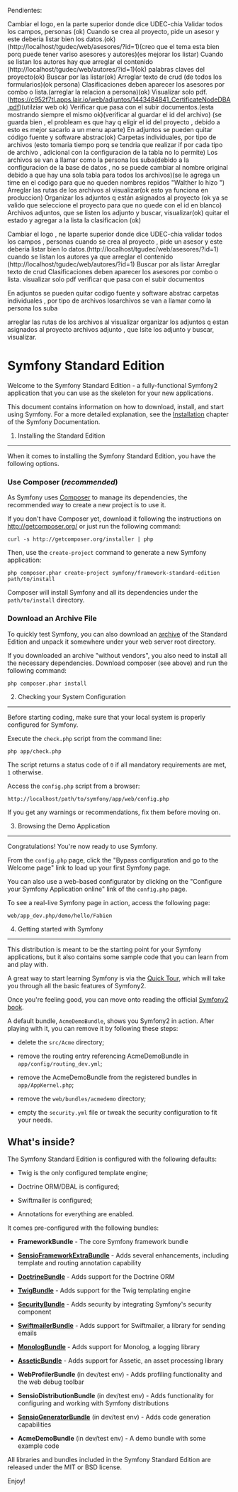 Pendientes:


Cambiar el logo, en la parte superior donde dice UDEC-chia
Validar todos los campos, personas (ok)
Cuando se crea al proyecto, pide un asesor y este deberia listar bien los datos.(ok)(http://localhost/tgudec/web/asesores/?id=1)(creo que el tema esta bien porq puede tener variso asesores y autores)(es mejorar los listar)
Cuando se listan los autores hay que arreglar el contenido (http://localhost/tgudec/web/autores/?id=1)(ok)
palabras claves del proyecto(ok)
Buscar por las listar(ok)
Arreglar texto de crud (de todos los formularios)(ok persona)
Clasificaciones deben aparecer los asesores por combo o lista.(arreglar la relacion a persona)(ok)
Visualizar solo pdf.(https://c952f7tl.apps.lair.io/web/adjuntos/1443484841_CertificateNodeDBA.pdf)(utilziar web ok)
Verificar que pasa con el subir documentos.(esta mostrando siempre el mismo ok)(verificar al guardar el id del archivo)
(se guarda bien , el probleam es que hay q eligir el id del proyecto , debido a esto es mejor sacarlo a un menu aparte)
En adjuntos se pueden quitar código fuente y software abstrac(ok)
Carpetas individuales,  por tipo de archivos  (esto tomaria tiempo porq se tendria que realizar if por cada tipo de archivo , 
adicional con la configuracion de la tabla no lo permite)
Los archivos se van a llamar como la persona los suba(debido a la configuracion de la base de datos ,
no se puede cambiar al nombre original debido a que hay una sola tabla para todos los archivos)(se le agrega un time en el codigo para que no queden nombres repidos "Walther lo hizo ")
Arreglar las rutas de los archivos al visualizar(ok esto ya funciona en produccion)
Organizar  los adjuntos q están asignados al proyecto  (ok ya se valido que seleccione el proyecto para que no quede con el id en blanco)
Archivos adjuntos, que se listen los adjunto y buscar, visualizar(ok)
quitar el estado y agregar a la lista la clasificacion (ok)











Cambiar el logo , ne laparte superior donde dice UDEC-chia
validar todos los campos , personas
cuando se crea al proyecto , pide un asesor y este deberia listar bien lo datos.(http://localhost/tgudec/web/asesores/?id=1)
cuando se listan los autores ya que arreglar el contenido (http://localhost/tgudec/web/autores/?id=1)
Buscar por als listar
Arreglar texto de crud
Clasificaciones deben aparecer los asesores por combo o lista.
visualizar solo pdf
verificar que pasa con el subir documentos

En adjuntos se pueden quitar codigo fuente y software abstrac
carpetas individuales ,  por tipo de archivos
losarchivos se van a llamar como la persona los suba

arreglar las rutas de los archivos al visualizar
organizar  los adjuntos q estan asignados al proyecto
archivos adjunto , que lsite los adjunto  y buscar, visualizar.





Symfony Standard Edition
========================

Welcome to the Symfony Standard Edition - a fully-functional Symfony2
application that you can use as the skeleton for your new applications.

This document contains information on how to download, install, and start
using Symfony. For a more detailed explanation, see the [Installation][1]
chapter of the Symfony Documentation.

1) Installing the Standard Edition
----------------------------------

When it comes to installing the Symfony Standard Edition, you have the
following options.

### Use Composer (*recommended*)

As Symfony uses [Composer][2] to manage its dependencies, the recommended way
to create a new project is to use it.

If you don't have Composer yet, download it following the instructions on
http://getcomposer.org/ or just run the following command:

    curl -s http://getcomposer.org/installer | php

Then, use the `create-project` command to generate a new Symfony application:

    php composer.phar create-project symfony/framework-standard-edition path/to/install

Composer will install Symfony and all its dependencies under the
`path/to/install` directory.

### Download an Archive File

To quickly test Symfony, you can also download an [archive][3] of the Standard
Edition and unpack it somewhere under your web server root directory.

If you downloaded an archive "without vendors", you also need to install all
the necessary dependencies. Download composer (see above) and run the
following command:

    php composer.phar install

2) Checking your System Configuration
-------------------------------------

Before starting coding, make sure that your local system is properly
configured for Symfony.

Execute the `check.php` script from the command line:

    php app/check.php

The script returns a status code of `0` if all mandatory requirements are met,
`1` otherwise.

Access the `config.php` script from a browser:

    http://localhost/path/to/symfony/app/web/config.php

If you get any warnings or recommendations, fix them before moving on.

3) Browsing the Demo Application
--------------------------------

Congratulations! You're now ready to use Symfony.

From the `config.php` page, click the "Bypass configuration and go to the
Welcome page" link to load up your first Symfony page.

You can also use a web-based configurator by clicking on the "Configure your
Symfony Application online" link of the `config.php` page.

To see a real-live Symfony page in action, access the following page:

    web/app_dev.php/demo/hello/Fabien

4) Getting started with Symfony
-------------------------------

This distribution is meant to be the starting point for your Symfony
applications, but it also contains some sample code that you can learn from
and play with.

A great way to start learning Symfony is via the [Quick Tour][4], which will
take you through all the basic features of Symfony2.

Once you're feeling good, you can move onto reading the official
[Symfony2 book][5].

A default bundle, `AcmeDemoBundle`, shows you Symfony2 in action. After
playing with it, you can remove it by following these steps:

  * delete the `src/Acme` directory;

  * remove the routing entry referencing AcmeDemoBundle in `app/config/routing_dev.yml`;

  * remove the AcmeDemoBundle from the registered bundles in `app/AppKernel.php`;

  * remove the `web/bundles/acmedemo` directory;

  * empty the `security.yml` file or tweak the security configuration to fit
    your needs.

What's inside?
---------------

The Symfony Standard Edition is configured with the following defaults:

  * Twig is the only configured template engine;

  * Doctrine ORM/DBAL is configured;

  * Swiftmailer is configured;

  * Annotations for everything are enabled.

It comes pre-configured with the following bundles:

  * **FrameworkBundle** - The core Symfony framework bundle

  * [**SensioFrameworkExtraBundle**][6] - Adds several enhancements, including
    template and routing annotation capability

  * [**DoctrineBundle**][7] - Adds support for the Doctrine ORM

  * [**TwigBundle**][8] - Adds support for the Twig templating engine

  * [**SecurityBundle**][9] - Adds security by integrating Symfony's security
    component

  * [**SwiftmailerBundle**][10] - Adds support for Swiftmailer, a library for
    sending emails

  * [**MonologBundle**][11] - Adds support for Monolog, a logging library

  * [**AsseticBundle**][12] - Adds support for Assetic, an asset processing
    library

  * **WebProfilerBundle** (in dev/test env) - Adds profiling functionality and
    the web debug toolbar

  * **SensioDistributionBundle** (in dev/test env) - Adds functionality for
    configuring and working with Symfony distributions

  * [**SensioGeneratorBundle**][13] (in dev/test env) - Adds code generation
    capabilities

  * **AcmeDemoBundle** (in dev/test env) - A demo bundle with some example
    code

All libraries and bundles included in the Symfony Standard Edition are
released under the MIT or BSD license.

Enjoy!

[1]:  http://symfony.com/doc/2.3/book/installation.html
[2]:  http://getcomposer.org/
[3]:  http://symfony.com/download
[4]:  http://symfony.com/doc/2.3/quick_tour/the_big_picture.html
[5]:  http://symfony.com/doc/2.3/index.html
[6]:  http://symfony.com/doc/2.3/bundles/SensioFrameworkExtraBundle/index.html
[7]:  http://symfony.com/doc/2.3/book/doctrine.html
[8]:  http://symfony.com/doc/2.3/book/templating.html
[9]:  http://symfony.com/doc/2.3/book/security.html
[10]: http://symfony.com/doc/2.3/cookbook/email.html
[11]: http://symfony.com/doc/2.3/cookbook/logging/monolog.html
[12]: http://symfony.com/doc/2.3/cookbook/assetic/asset_management.html
[13]: http://symfony.com/doc/2.3/bundles/SensioGeneratorBundle/index.html
